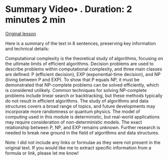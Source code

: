 # Summary Video• . Duration: 2 minutes 2 min

[Original lesson](https://www.coursera.org/learn/uol-algorithms-and-data-structures-1/lecture/Z7TlJ/summary)

Here is a summary of the text in 8 sentences, preserving key information and technical details:

Computational complexity is the theoretical study of algorithms, focusing on the ultimate limits of efficient algorithms. Decision problems are used to describe problems within computational complexity, and three main classes are defined: P (efficient decision), EXP (exponential-time decision), and NP (living between P and EXP). To show that P equals NP, it must be demonstrated that NP-complete problems can be solved efficiently, which is considered unlikely. Common techniques for solving NP-complete problems include linear search or backtracking, but these methods typically do not result in efficient algorithms. The study of algorithms and data structures covers a broad range of topics, and future developments may incorporate more randomness or quantum physics. The model of computing used in this module is deterministic, but real-world applications may require consideration of non-deterministic models. The exact relationship between P, NP, and EXP remains unknown. Further research is needed to break new ground in the field of algorithms and data structures.

Note: I did not include any links or formulae as they were not present in the original text. If you would like me to extract specific information from a formula or link, please let me know!

